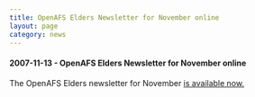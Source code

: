 ```yaml
---
title: OpenAFS Elders Newsletter for November online
layout: page
category: news
---
```


#### 2007-11-13 - OpenAFS Elders Newsletter for November online

The OpenAFS Elders newsletter for November
[is available now.](http://www.openafs.org/elders/minutes-20071113.html)

